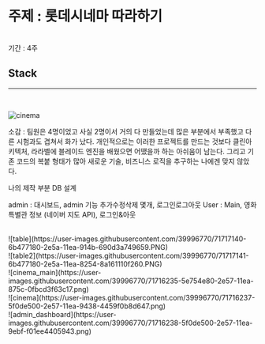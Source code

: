 주제 : 롯데시네마 따라하기
================================================
<br>
기간 : 4주


## Stack
-----------------------
<br>

![cinema](https://user-images.githubusercontent.com/39996770/71716970-de041d00-2e59-11ea-8912-8b77745e97c8.PNG)

소감 : 팀원은 4명이었고 사실 2명이서 거의 다 만들었는데 많은 부분에서 부족했고 다른 시험과도 겹쳐서 화가 났다. 
개인적으로는 이러한 프로젝트를 만드는 것보다 클린아키텍처, 라라벨에 블레이드 엔진을 배웠으면 어땠을까 하는 아쉬움이 남는다.
그리고 기존 코드의 복붙 형태가 많아 새로운 기술, 비즈니스 로직을 추구하는 나에겐 맞지 않았다. 

나의 제작 부분 
DB 설계

admin : 대시보드, admin 기능 추가수정삭제 몇개, 로그인로그아웃
User : Main, 영화 특별관 정보 (네이버 지도 API), 로그인&아웃

<br>
 ![table](https://user-images.githubusercontent.com/39996770/71717140-6b477180-2e5a-11ea-914b-690d3a749659.PNG) <br>
![table2](https://user-images.githubusercontent.com/39996770/71717141-6b477180-2e5a-11ea-8254-8a161110f260.PNG) <br>
![cinema_main](https://user-images.githubusercontent.com/39996770/71716235-5e754e80-2e57-11ea-875c-0fbcd3f63c17.png) <br>
![cinema](https://user-images.githubusercontent.com/39996770/71716237-5f0de500-2e57-11ea-9438-4459f0b8d647.png) <br>
![admin_dashboard](https://user-images.githubusercontent.com/39996770/71716238-5f0de500-2e57-11ea-9ebf-f01ee4405943.png)

